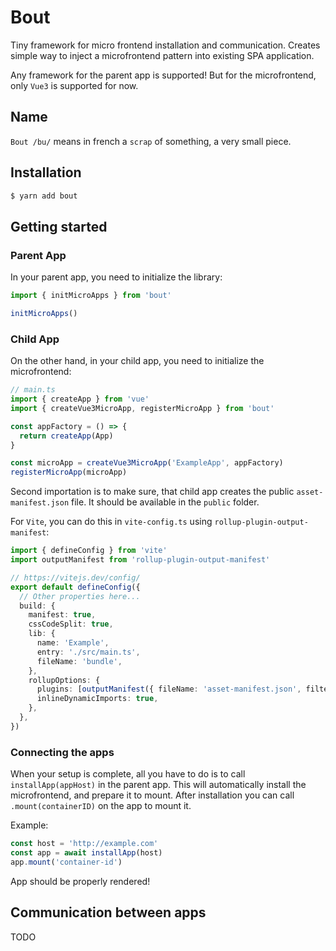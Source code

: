 # Bout

Tiny framework for micro frontend installation and communication. Creates simple way to inject a microfrontend pattern into existing SPA application.

Any framework for the parent app is supported! But for the microfrontend, only `Vue3` is supported for now.

## Name

`Bout /bu/` means in french a `scrap` of something, a very small piece.

## Installation

```bash
$ yarn add bout
```

## Getting started

### Parent App

In your parent app, you need to initialize the library:

```ts
import { initMicroApps } from 'bout'

initMicroApps()
```

### Child App

On the other hand, in your child app, you need to initialize the microfrontend:

```ts
// main.ts
import { createApp } from 'vue'
import { createVue3MicroApp, registerMicroApp } from 'bout'

const appFactory = () => {
  return createApp(App)
}

const microApp = createVue3MicroApp('ExampleApp', appFactory)
registerMicroApp(microApp)
```

Second importation is to make sure, that child app creates the public `asset-manifest.json` file. It should be available in the `public` folder.

For `Vite`, you can do this in `vite-config.ts` using `rollup-plugin-output-manifest`:

```ts
import { defineConfig } from 'vite'
import outputManifest from 'rollup-plugin-output-manifest'

// https://vitejs.dev/config/
export default defineConfig({
  // Other properties here...
  build: {
    manifest: true,
    cssCodeSplit: true,
    lib: {
      name: 'Example',
      entry: './src/main.ts',
      fileName: 'bundle',
    },
    rollupOptions: {
      plugins: [outputManifest({ fileName: 'asset-manifest.json', filter: () => true })],
      inlineDynamicImports: true,
    },
  },
})
```

### Connecting the apps

When your setup is complete, all you have to do is to call `installApp(appHost)` in the parent app. This will automatically install the microfrontend, and prepare it to mount. After installation you can call `.mount(containerID)` on the app to mount it.

Example:

```ts
const host = 'http://example.com'
const app = await installApp(host)
app.mount('container-id')
```

App should be properly rendered!

## Communication between apps

TODO
